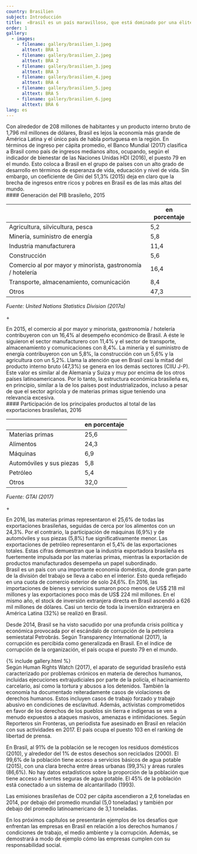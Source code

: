 ```yaml
---
country: Brasilien
subject: Introducción
title:  «Brasil es un país maravilloso, que está dominado por una élite corrupta»
order: 1
gallery:
  - images:
    - filename: gallery/brasilien_1.jpeg
      alttext: BRA 1
    - filename: gallery/brasilien_2.jpeg
      alttext: BRA 2
    - filename: gallery/brasilien_3.jpeg
      alttext: BRA 3
    - filename: gallery/brasilien_4.jpeg
      alttext: BRA 4
    - filename: gallery/brasilien_5.jpeg
      alttext: BRA 5
    - filename: gallery/brasilien_6.jpeg
      alttext: BRA 6
lang: es
---
```

<!-- Text mit Sidestory rechts -->
<div class="has-sidestories-right grid" markdown="1">

<div class="content" markdown="1">
Con alrededor de 208 millones de habitantes y un producto interno bruto de 1,796 mil millones de dólares, Brasil es lejos la economía más grande de América Latina y el único país de habla portuguesa en la región. En términos de ingreso per cápita promedio, el Banco Mundial (2017) clasifica a Brasil como país de ingresos medianos altos, ocupando, según el indicador de bienestar de las Naciones Unidas HDI (2016), el puesto 79 en el mundo. Esto coloca a Brasil en el grupo de países con un alto grado de desarrollo en términos de esperanza de vida, educación y nivel de vida. Sin embargo, un coeficiente de Gini del 51,3% (2015) deja en claro que la brecha de ingresos entre ricos y pobres en Brasil es de las más altas del mundo.
</div>

<div class="sidestory sidestory-right" markdown="1">
#### Generación del PIB brasileño, 2015

 &nbsp; | en porcentaje
 --- | ---
 Agricultura, silvicultura, pesca | 5,2
 Minería, suministro de energía | 5,8
 Industria manufacturera | 11,4
 Construcción | 5,6
 Comercio al por mayor y minorista, gastronomía / hotelería | 16,4
 Transporte, almacenamiento, comunicación | 8,4
 Otros | 47,3

_Fuente: United Nations Statistics Division (2017a)_
<p class="sidestory-toggle"><span>+</span></p>
</div>

<div class="overlay sidestory-right-content content">
<div class="ss-content" markdown="1">
En 2015, el comercio al por mayor y minorista, gastronomía / hotelería contribuyeron con un 16,4% al desempeño económico de Brasil. A éste le siguieron el sector manufacturero con 11,4% y el sector de transporte, almacenamiento y comunicaciones con 8,4%. La minería y el suministro de energía contribuyeron con un 5,8%, la construcción con un 5,6% y la agricultura con un 5,2%. Llama la atención que en Brasil casi la mitad del producto interno bruto (47,3%) se genera en los demás sectores (CIIU J-P). Este valor es similar al de Alemania y Suiza y muy por encima de los otros países latinoamericanos. Por lo tanto, la estructura económica brasileña es, en principio, similar a la de los países post industrializados, incluso a pesar de que el sector agrícola y de materias primas sigue teniendo una relevancia excesiva.
</div>
</div>

</div>


<!-- Text mit Sidestory links -->
<div class="has-sidestories-left grid" markdown="1">

<div class="sidestory sidestory-left" markdown="1">
#### Participación de los principales productos al total de las exportaciones brasileñas, 2016

 &nbsp; | en porcentaje
--- | ---
Materias primas | 25,6
Alimentos | 24,3
Máquinas | 6,9
Automóviles y sus piezas | 5,8
Petróleo | 5,4
Otros | 32,0

_Fuente: GTAI (2017)_

<p class="sidestory-toggle"><span>+</span></p>
</div>

<div class="overlay sidestory-left-content content">
<div class="ss-content" markdown="1">
En 2016, las materias primas representaron el 25,6% de todas las exportaciones brasileñas, seguidas de cerca por los alimentos con un 24,3%. Por el contrario, la participación de máquinas (6,9%) y de automóviles y sus piezas (5,8%) fue significativamente menor. Las exportaciones de petróleo representaron el 5,4% de las exportaciones totales. Estas cifras demuestran que la industria exportadora brasileña es fuertemente impulsada por las materias primas, mientras la exportación de productos manufacturados desempeña un papel subordinado.
</div>
</div>

<div class="content" markdown="1">
Brasil es un país con una importante economía doméstica, donde gran parte de la división del trabajo se lleva a cabo en el interior. Esto queda reflejado en una cuota de comercio exterior de solo 24,6%. En 2016, las importaciones de bienes y servicios sumaron poco menos de US$ 218 mil millones y las exportaciones poco más de US$ 224 mil millones. En el mismo año, el stock de inversión extranjera directa en Brasil ascendió a 626 mil millones de dólares. Casi un tercio de toda la inversión extranjera en América Latina (32%) se realizó en Brasil.

Desde 2014, Brasil se ha visto sacudido por una profunda crisis política y económica provocada por el escándalo de corrupción de la petrolera semiestatal Petrobrás. Según Transparency International (2017), la corrupción es percibida como generalizada en Brasil. En el índice de corrupción de la organización, el país ocupa el puesto 79 en el mundo.
</div>

</div>


<div class="media-wrapper">
{% include gallery.html %}
</div>

<div class="content" markdown="1">
Según Human Rights Watch (2017), el aparato de seguridad brasileño está caracterizado por problemas crónicos en materia de derechos humanos, incluidas ejecuciones extrajudiciales por parte de la policía, el hacinamiento carcelario, así como la tortura y abusos a los detenidos. También la economía ha documentado reiteradamente casos de violaciones de derechos humanos. Estos incluyen casos de trabajo forzado y trabajo abusivo en condiciones de esclavitud. Además, activistas comprometidos en favor de los derechos de los pueblos sin tierra e indígenas se ven a menudo expuestos a ataques masivos, amenazas e intimidaciones. Según Reporteros sin Fronteras, un periodista fue asesinado en Brasil en relación con sus actividades en 2017. El país ocupa el puesto 103 en el ranking de libertad de prensa.

En Brasil, al 91% de la población se le recogen los residuos domésticos (2010), y alrededor del 1% de estos desechos son reciclados (2000). El 99,6% de la población tiene acceso a servicios básicos de agua potable (2015), con una clara brecha entre áreas urbanas (99,3%) y áreas rurales (86,6%). No hay datos estadísticos sobre la proporción de la población que tiene acceso a fuentes seguras de agua potable. El 45% de la población está conectado a un sistema de alcantarillado (1993).

Las emisiones brasileñas de CO2 per cápita ascendieron a 2,6 toneladas en 2014, por debajo del promedio mundial (5,0 toneladas) y también por debajo del promedio latinoamericano de 3,1 toneladas.

En los próximos capítulos se presentarán ejemplos de los desafíos que enfrentan las empresas en Brasil en relación a los derechos humanos / condiciones de trabajo, el medio ambiente y la corrupción. Además, se demostrará a modo de ejemplo cómo las empresas cumplen con su responsabilidad social.
</div>
